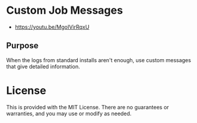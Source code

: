 # Custom Job Messages
* https://youtu.be/MgoIVirRqxU

## Purpose
When the logs from standard installs aren't enough, use custom messages that give detailed information.


# License
This is provided with the MIT License. There are no guarantees or warranties, and you may use or modify as needed.
